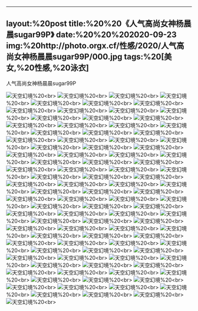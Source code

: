 ﻿---
layout:%20post
title:%20%20《人气高尚女神杨晨晨sugar99P》
date:%20%20%202020-09-23
img:%20http://photo.orgx.cf/性感/2020/人气高尚女神杨晨晨sugar99P/000.jpg
tags:%20[美女,%20性感,%20泳衣]
---

人气高尚女神杨晨晨sugar99P



![天空幻境](http://photo.orgx.cf/性感/2020/人气高尚女神杨晨晨sugar99P/001.jpg%20''天空幻境'')%20<br>
![天空幻境](http://photo.orgx.cf/性感/2020/人气高尚女神杨晨晨sugar99P/002.jpg%20''天空幻境'')%20<br>
![天空幻境](http://photo.orgx.cf/性感/2020/人气高尚女神杨晨晨sugar99P/003.jpg%20''天空幻境'')%20<br>
![天空幻境](http://photo.orgx.cf/性感/2020/人气高尚女神杨晨晨sugar99P/004.jpg%20''天空幻境'')%20<br>
![天空幻境](http://photo.orgx.cf/性感/2020/人气高尚女神杨晨晨sugar99P/005.jpg%20''天空幻境'')%20<br>
![天空幻境](http://photo.orgx.cf/性感/2020/人气高尚女神杨晨晨sugar99P/006.jpg%20''天空幻境'')%20<br>
![天空幻境](http://photo.orgx.cf/性感/2020/人气高尚女神杨晨晨sugar99P/007.jpg%20''天空幻境'')%20<br>
![天空幻境](http://photo.orgx.cf/性感/2020/人气高尚女神杨晨晨sugar99P/008.jpg%20''天空幻境'')%20<br>
![天空幻境](http://photo.orgx.cf/性感/2020/人气高尚女神杨晨晨sugar99P/009.jpg%20''天空幻境'')%20<br>
![天空幻境](http://photo.orgx.cf/性感/2020/人气高尚女神杨晨晨sugar99P/010.jpg%20''天空幻境'')%20<br>
![天空幻境](http://photo.orgx.cf/性感/2020/人气高尚女神杨晨晨sugar99P/011.jpg%20''天空幻境'')%20<br>
![天空幻境](http://photo.orgx.cf/性感/2020/人气高尚女神杨晨晨sugar99P/012.jpg%20''天空幻境'')%20<br>
![天空幻境](http://photo.orgx.cf/性感/2020/人气高尚女神杨晨晨sugar99P/013.jpg%20''天空幻境'')%20<br>
![天空幻境](http://photo.orgx.cf/性感/2020/人气高尚女神杨晨晨sugar99P/014.jpg%20''天空幻境'')%20<br>
![天空幻境](http://photo.orgx.cf/性感/2020/人气高尚女神杨晨晨sugar99P/015.jpg%20''天空幻境'')%20<br>
![天空幻境](http://photo.orgx.cf/性感/2020/人气高尚女神杨晨晨sugar99P/016.jpg%20''天空幻境'')%20<br>
![天空幻境](http://photo.orgx.cf/性感/2020/人气高尚女神杨晨晨sugar99P/017.jpg%20''天空幻境'')%20<br>
![天空幻境](http://photo.orgx.cf/性感/2020/人气高尚女神杨晨晨sugar99P/018.jpg%20''天空幻境'')%20<br>
![天空幻境](http://photo.orgx.cf/性感/2020/人气高尚女神杨晨晨sugar99P/019.jpg%20''天空幻境'')%20<br>
![天空幻境](http://photo.orgx.cf/性感/2020/人气高尚女神杨晨晨sugar99P/020.jpg%20''天空幻境'')%20<br>
![天空幻境](http://photo.orgx.cf/性感/2020/人气高尚女神杨晨晨sugar99P/021.jpg%20''天空幻境'')%20<br>
![天空幻境](http://photo.orgx.cf/性感/2020/人气高尚女神杨晨晨sugar99P/022.jpg%20''天空幻境'')%20<br>
![天空幻境](http://photo.orgx.cf/性感/2020/人气高尚女神杨晨晨sugar99P/023.jpg%20''天空幻境'')%20<br>
![天空幻境](http://photo.orgx.cf/性感/2020/人气高尚女神杨晨晨sugar99P/024.jpg%20''天空幻境'')%20<br>
![天空幻境](http://photo.orgx.cf/性感/2020/人气高尚女神杨晨晨sugar99P/025.jpg%20''天空幻境'')%20<br>
![天空幻境](http://photo.orgx.cf/性感/2020/人气高尚女神杨晨晨sugar99P/026.jpg%20''天空幻境'')%20<br>
![天空幻境](http://photo.orgx.cf/性感/2020/人气高尚女神杨晨晨sugar99P/027.jpg%20''天空幻境'')%20<br>
![天空幻境](http://photo.orgx.cf/性感/2020/人气高尚女神杨晨晨sugar99P/028.jpg%20''天空幻境'')%20<br>
![天空幻境](http://photo.orgx.cf/性感/2020/人气高尚女神杨晨晨sugar99P/029.jpg%20''天空幻境'')%20<br>
![天空幻境](http://photo.orgx.cf/性感/2020/人气高尚女神杨晨晨sugar99P/030.jpg%20''天空幻境'')%20<br>
![天空幻境](http://photo.orgx.cf/性感/2020/人气高尚女神杨晨晨sugar99P/031.jpg%20''天空幻境'')%20<br>
![天空幻境](http://photo.orgx.cf/性感/2020/人气高尚女神杨晨晨sugar99P/032.jpg%20''天空幻境'')%20<br>
![天空幻境](http://photo.orgx.cf/性感/2020/人气高尚女神杨晨晨sugar99P/033.jpg%20''天空幻境'')%20<br>
![天空幻境](http://photo.orgx.cf/性感/2020/人气高尚女神杨晨晨sugar99P/034.jpg%20''天空幻境'')%20<br>
![天空幻境](http://photo.orgx.cf/性感/2020/人气高尚女神杨晨晨sugar99P/035.jpg%20''天空幻境'')%20<br>
![天空幻境](http://photo.orgx.cf/性感/2020/人气高尚女神杨晨晨sugar99P/036.jpg%20''天空幻境'')%20<br>
![天空幻境](http://photo.orgx.cf/性感/2020/人气高尚女神杨晨晨sugar99P/037.jpg%20''天空幻境'')%20<br>
![天空幻境](http://photo.orgx.cf/性感/2020/人气高尚女神杨晨晨sugar99P/038.jpg%20''天空幻境'')%20<br>
![天空幻境](http://photo.orgx.cf/性感/2020/人气高尚女神杨晨晨sugar99P/039.jpg%20''天空幻境'')%20<br>
![天空幻境](http://photo.orgx.cf/性感/2020/人气高尚女神杨晨晨sugar99P/040.jpg%20''天空幻境'')%20<br>
![天空幻境](http://photo.orgx.cf/性感/2020/人气高尚女神杨晨晨sugar99P/041.jpg%20''天空幻境'')%20<br>
![天空幻境](http://photo.orgx.cf/性感/2020/人气高尚女神杨晨晨sugar99P/042.jpg%20''天空幻境'')%20<br>
![天空幻境](http://photo.orgx.cf/性感/2020/人气高尚女神杨晨晨sugar99P/043.jpg%20''天空幻境'')%20<br>
![天空幻境](http://photo.orgx.cf/性感/2020/人气高尚女神杨晨晨sugar99P/044.jpg%20''天空幻境'')%20<br>
![天空幻境](http://photo.orgx.cf/性感/2020/人气高尚女神杨晨晨sugar99P/045.jpg%20''天空幻境'')%20<br>
![天空幻境](http://photo.orgx.cf/性感/2020/人气高尚女神杨晨晨sugar99P/046.jpg%20''天空幻境'')%20<br>
![天空幻境](http://photo.orgx.cf/性感/2020/人气高尚女神杨晨晨sugar99P/047.jpg%20''天空幻境'')%20<br>
![天空幻境](http://photo.orgx.cf/性感/2020/人气高尚女神杨晨晨sugar99P/048.jpg%20''天空幻境'')%20<br>
![天空幻境](http://photo.orgx.cf/性感/2020/人气高尚女神杨晨晨sugar99P/049.jpg%20''天空幻境'')%20<br>
![天空幻境](http://photo.orgx.cf/性感/2020/人气高尚女神杨晨晨sugar99P/050.jpg%20''天空幻境'')%20<br>
![天空幻境](http://photo.orgx.cf/性感/2020/人气高尚女神杨晨晨sugar99P/051.jpg%20''天空幻境'')%20<br>
![天空幻境](http://photo.orgx.cf/性感/2020/人气高尚女神杨晨晨sugar99P/052.jpg%20''天空幻境'')%20<br>
![天空幻境](http://photo.orgx.cf/性感/2020/人气高尚女神杨晨晨sugar99P/053.jpg%20''天空幻境'')%20<br>
![天空幻境](http://photo.orgx.cf/性感/2020/人气高尚女神杨晨晨sugar99P/054.jpg%20''天空幻境'')%20<br>
![天空幻境](http://photo.orgx.cf/性感/2020/人气高尚女神杨晨晨sugar99P/055.jpg%20''天空幻境'')%20<br>
![天空幻境](http://photo.orgx.cf/性感/2020/人气高尚女神杨晨晨sugar99P/056.jpg%20''天空幻境'')%20<br>
![天空幻境](http://photo.orgx.cf/性感/2020/人气高尚女神杨晨晨sugar99P/057.jpg%20''天空幻境'')%20<br>
![天空幻境](http://photo.orgx.cf/性感/2020/人气高尚女神杨晨晨sugar99P/058.jpg%20''天空幻境'')%20<br>
![天空幻境](http://photo.orgx.cf/性感/2020/人气高尚女神杨晨晨sugar99P/059.jpg%20''天空幻境'')%20<br>
![天空幻境](http://photo.orgx.cf/性感/2020/人气高尚女神杨晨晨sugar99P/060.jpg%20''天空幻境'')%20<br>
![天空幻境](http://photo.orgx.cf/性感/2020/人气高尚女神杨晨晨sugar99P/061.jpg%20''天空幻境'')%20<br>
![天空幻境](http://photo.orgx.cf/性感/2020/人气高尚女神杨晨晨sugar99P/062.jpg%20''天空幻境'')%20<br>
![天空幻境](http://photo.orgx.cf/性感/2020/人气高尚女神杨晨晨sugar99P/063.jpg%20''天空幻境'')%20<br>
![天空幻境](http://photo.orgx.cf/性感/2020/人气高尚女神杨晨晨sugar99P/064.jpg%20''天空幻境'')%20<br>
![天空幻境](http://photo.orgx.cf/性感/2020/人气高尚女神杨晨晨sugar99P/065.jpg%20''天空幻境'')%20<br>
![天空幻境](http://photo.orgx.cf/性感/2020/人气高尚女神杨晨晨sugar99P/066.jpg%20''天空幻境'')%20<br>
![天空幻境](http://photo.orgx.cf/性感/2020/人气高尚女神杨晨晨sugar99P/067.jpg%20''天空幻境'')%20<br>
![天空幻境](http://photo.orgx.cf/性感/2020/人气高尚女神杨晨晨sugar99P/068.jpg%20''天空幻境'')%20<br>
![天空幻境](http://photo.orgx.cf/性感/2020/人气高尚女神杨晨晨sugar99P/069.jpg%20''天空幻境'')%20<br>
![天空幻境](http://photo.orgx.cf/性感/2020/人气高尚女神杨晨晨sugar99P/070.jpg%20''天空幻境'')%20<br>
![天空幻境](http://photo.orgx.cf/性感/2020/人气高尚女神杨晨晨sugar99P/071.jpg%20''天空幻境'')%20<br>
![天空幻境](http://photo.orgx.cf/性感/2020/人气高尚女神杨晨晨sugar99P/072.jpg%20''天空幻境'')%20<br>
![天空幻境](http://photo.orgx.cf/性感/2020/人气高尚女神杨晨晨sugar99P/073.jpg%20''天空幻境'')%20<br>
![天空幻境](http://photo.orgx.cf/性感/2020/人气高尚女神杨晨晨sugar99P/074.jpg%20''天空幻境'')%20<br>
![天空幻境](http://photo.orgx.cf/性感/2020/人气高尚女神杨晨晨sugar99P/075.jpg%20''天空幻境'')%20<br>
![天空幻境](http://photo.orgx.cf/性感/2020/人气高尚女神杨晨晨sugar99P/076.jpg%20''天空幻境'')%20<br>
![天空幻境](http://photo.orgx.cf/性感/2020/人气高尚女神杨晨晨sugar99P/077.jpg%20''天空幻境'')%20<br>
![天空幻境](http://photo.orgx.cf/性感/2020/人气高尚女神杨晨晨sugar99P/078.jpg%20''天空幻境'')%20<br>
![天空幻境](http://photo.orgx.cf/性感/2020/人气高尚女神杨晨晨sugar99P/079.jpg%20''天空幻境'')%20<br>
![天空幻境](http://photo.orgx.cf/性感/2020/人气高尚女神杨晨晨sugar99P/080.jpg%20''天空幻境'')%20<br>
![天空幻境](http://photo.orgx.cf/性感/2020/人气高尚女神杨晨晨sugar99P/081.jpg%20''天空幻境'')%20<br>
![天空幻境](http://photo.orgx.cf/性感/2020/人气高尚女神杨晨晨sugar99P/082.jpg%20''天空幻境'')%20<br>
![天空幻境](http://photo.orgx.cf/性感/2020/人气高尚女神杨晨晨sugar99P/083.jpg%20''天空幻境'')%20<br>
![天空幻境](http://photo.orgx.cf/性感/2020/人气高尚女神杨晨晨sugar99P/084.jpg%20''天空幻境'')%20<br>
![天空幻境](http://photo.orgx.cf/性感/2020/人气高尚女神杨晨晨sugar99P/085.jpg%20''天空幻境'')%20<br>
![天空幻境](http://photo.orgx.cf/性感/2020/人气高尚女神杨晨晨sugar99P/086.jpg%20''天空幻境'')%20<br>
![天空幻境](http://photo.orgx.cf/性感/2020/人气高尚女神杨晨晨sugar99P/087.jpg%20''天空幻境'')%20<br>
![天空幻境](http://photo.orgx.cf/性感/2020/人气高尚女神杨晨晨sugar99P/088.jpg%20''天空幻境'')%20<br>
![天空幻境](http://photo.orgx.cf/性感/2020/人气高尚女神杨晨晨sugar99P/089.jpg%20''天空幻境'')%20<br>
![天空幻境](http://photo.orgx.cf/性感/2020/人气高尚女神杨晨晨sugar99P/090.jpg%20''天空幻境'')%20<br>
![天空幻境](http://photo.orgx.cf/性感/2020/人气高尚女神杨晨晨sugar99P/091.jpg%20''天空幻境'')%20<br>
![天空幻境](http://photo.orgx.cf/性感/2020/人气高尚女神杨晨晨sugar99P/092.jpg%20''天空幻境'')%20<br>
![天空幻境](http://photo.orgx.cf/性感/2020/人气高尚女神杨晨晨sugar99P/093.jpg%20''天空幻境'')%20<br>
![天空幻境](http://photo.orgx.cf/性感/2020/人气高尚女神杨晨晨sugar99P/094.jpg%20''天空幻境'')%20<br>
![天空幻境](http://photo.orgx.cf/性感/2020/人气高尚女神杨晨晨sugar99P/095.jpg%20''天空幻境'')%20<br>
![天空幻境](http://photo.orgx.cf/性感/2020/人气高尚女神杨晨晨sugar99P/096.jpg%20''天空幻境'')%20<br>
![天空幻境](http://photo.orgx.cf/性感/2020/人气高尚女神杨晨晨sugar99P/097.jpg%20''天空幻境'')%20<br>
![天空幻境](http://photo.orgx.cf/性感/2020/人气高尚女神杨晨晨sugar99P/098.jpg%20''天空幻境'')%20<br>
![天空幻境](http://photo.orgx.cf/性感/2020/人气高尚女神杨晨晨sugar99P/099.jpg%20''天空幻境'')%20<br>